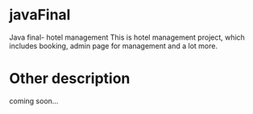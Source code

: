 # javaFinal
Java final- hotel management
This is hotel management project, which includes booking, admin page for management and a lot more.

# Other description 
coming soon...
